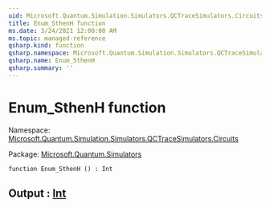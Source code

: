 ```yaml
---
uid: Microsoft.Quantum.Simulation.Simulators.QCTraceSimulators.Circuits.Enum_SthenH
title: Enum_SthenH function
ms.date: 3/24/2021 12:00:00 AM
ms.topic: managed-reference
qsharp.kind: function
qsharp.namespace: Microsoft.Quantum.Simulation.Simulators.QCTraceSimulators.Circuits
qsharp.name: Enum_SthenH
qsharp.summary: ''
---
```


# Enum_SthenH function

Namespace: [Microsoft.Quantum.Simulation.Simulators.QCTraceSimulators.Circuits](xref:Microsoft.Quantum.Simulation.Simulators.QCTraceSimulators.Circuits)

Package: [Microsoft.Quantum.Simulators](https://nuget.org/packages/Microsoft.Quantum.Simulators)




```qsharp
function Enum_SthenH () : Int
```


## Output : [Int](xref:microsoft.quantum.lang-ref.int)

